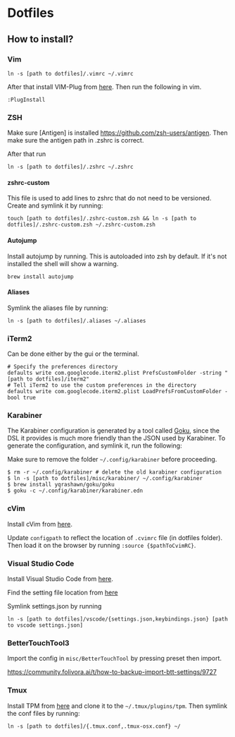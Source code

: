 # Dotfiles

## How to install?

### Vim

```
ln -s [path to dotfiles]/.vimrc ~/.vimrc
```
After that install VIM-Plug from [here](https://github.com/junegunn/vim-plug).
Then run the following in vim.
```
:PlugInstall
```

### ZSH
Make sure [Antigen] is installed https://github.com/zsh-users/antigen. Then make sure the antigen path in .zshrc
is correct.

After that run
```
ln -s [path to dotfiles]/.zshrc ~/.zshrc
```
#### zshrc-custom
This file is used to add lines to zshrc that do not need to be versioned. Create and symlink it by running:
```
touch [path to dotfiles]/.zshrc-custom.zsh && ln -s [path to dotfiles]/.zshrc-custom.zsh ~/.zshrc-custom.zsh
```

#### Autojump

Install autojump by running. This is autoloaded into zsh by default. If it's
not installed the shell will show a warning.

```
brew install autojump
```

#### Aliases
Symlink the aliases file by running:

```
ln -s [path to dotfiles]/.aliases ~/.aliases
```


### iTerm2
Can be done either by the gui or the terminal.

```
# Specify the preferences directory
defaults write com.googlecode.iterm2.plist PrefsCustomFolder -string "[path to dotfiles]/iterm2"
# Tell iTerm2 to use the custom preferences in the directory
defaults write com.googlecode.iterm2.plist LoadPrefsFromCustomFolder -bool true
```

### Karabiner
The Karabiner configuration is generated by a tool called [Goku](https://github.com/yqrashawn/GokuRakuJoudo), since the DSL it provides is much more friendly than the JSON used by Karabiner. To generate the configuration, and symlink it, run the following:

Make sure to remove the folder `~/.config/karabiner` before proceeding.

```shell
$ rm -r ~/.config/karabiner # delete the old karabiner configuration
$ ln -s [path to dotfiles]/misc/karabiner/ ~/.config/karabiner
$ brew install yqrashawn/goku/goku
$ goku -c ~/.config/karabiner/karabiner.edn
```

### cVim
Install cVim from [here](https://chrome.google.com/webstore/detail/cvim/ihlenndgcmojhcghmfjfneahoeklbjjh).

Update `configpath` to reflect the location of `.cvimrc` file (in dotfiles
folder). Then load it on the browser by running `:source {$pathToCvimRC}`.

### Visual Studio Code
Install Visual Studio Code from [here](https://code.visualstudio.com/).

Find the setting file location from [here](https://code.visualstudio.com/docs/getstarted/settings#_settings-file-locations)

Symlink settings.json by running
```
ln -s [path to dotfiles]/vscode/{settings.json,keybindings.json} [path to vscode settings.json]
```

### BetterTouchTool3

Import the config in `misc/BetterTouchTool` by pressing preset then import.

https://community.folivora.ai/t/how-to-backup-import-btt-settings/9727

### Tmux

Install TPM from [here](https://github.com/tmux-plugins/tpm) and clone it to
the `~/.tmux/plugins/tpm`. Then symlink the conf files by running:

```
ln -s [path to dotfiles]/{.tmux.conf,.tmux-osx.conf} ~/
```

